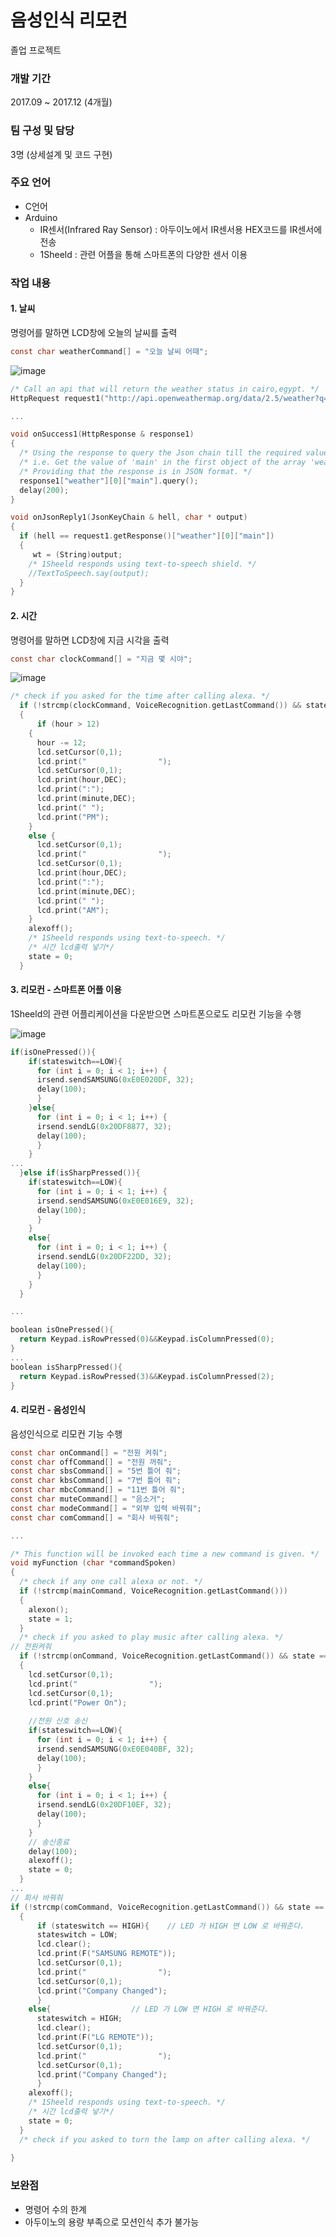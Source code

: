 # 음성인식 리모컨
졸업 프로젝트

### 개발 기간
2017.09 ~ 2017.12 (4개월)

### 팀 구성 및 담당
3명 (상세설계 및 코드 구현)

### 주요 언어
- C언어
- Arduino 
	- IR센서(Infrared Ray Sensor) : 아두이노에서 IR센서용 HEX코드를 IR센서에 전송
	- 1Sheeld : 관련 어플을 통해 스마트폰의 다양한 센서 이용

### 작업 내용
#### 1. 날씨
명령어를 말하면 LCD창에 오늘의 날씨를 출력
```c
const char weatherCommand[] = "오늘 날씨 어때";
```

![image](https://user-images.githubusercontent.com/67365433/93769973-8eb78400-fc56-11ea-849e-53018f3a696a.png)

```c
/* Call an api that will return the weather status in cairo,egypt. */
HttpRequest request1("http://api.openweathermap.org/data/2.5/weather?q=Daejeon,KR&appid=4a31a9b440ac1403c36357cb7c4feaa2");

...

void onSuccess1(HttpResponse & response1)
{
  /* Using the response to query the Json chain till the required value. */
  /* i.e. Get the value of 'main' in the first object of the array 'weather' in the response. */
  /* Providing that the response is in JSON format. */
  response1["weather"][0]["main"].query();
  delay(200);
}

void onJsonReply1(JsonKeyChain & hell, char * output)
{
  if (hell == request1.getResponse()["weather"][0]["main"])
  {
     wt = (String)output;
    /* 1Sheeld responds using text-to-speech shield. */
    //TextToSpeech.say(output);
  }
}
```

#### 2. 시간
명령어를 말하면 LCD창에 지금 시각을 출력
```c
const char clockCommand[] = "지금 몇 시야";
```

![image](https://user-images.githubusercontent.com/67365433/93770268-eeae2a80-fc56-11ea-8a8f-1c2456a2613d.png)

```c
/* check if you asked for the time after calling alexa. */
  if (!strcmp(clockCommand, VoiceRecognition.getLastCommand()) && state == 1)
  { 
      if (hour > 12)
    { 
      hour -= 12;
      lcd.setCursor(0,1);
      lcd.print("                ");
      lcd.setCursor(0,1);
      lcd.print(hour,DEC);
      lcd.print(":");
      lcd.print(minute,DEC);
      lcd.print(" ");
      lcd.print("PM");
    }
    else {
      lcd.setCursor(0,1);
      lcd.print("                ");
      lcd.setCursor(0,1);
      lcd.print(hour,DEC);
      lcd.print(":");
      lcd.print(minute,DEC);
      lcd.print(" ");
      lcd.print("AM");
    }
    alexoff();
    /* 1Sheeld responds using text-to-speech. */
    /* 시간 lcd출력 넣기*/
    state = 0;
  }
```

#### 3. 리모컨 - 스마트폰 어플 이용
1Sheeld의 관련 어플리케이션을 다운받으면 스마트폰으로도 리모컨 기능을 수행

![image](https://user-images.githubusercontent.com/67365433/93770867-bf4bed80-fc57-11ea-9869-8398b09eefcd.png)

```c
if(isOnePressed()){
    if(stateswitch==LOW){
      for (int i = 0; i < 1; i++) {
      irsend.sendSAMSUNG(0xE0E020DF, 32);
      delay(100);
      }
    }else{
      for (int i = 0; i < 1; i++) {
      irsend.sendLG(0x20DF8877, 32);
      delay(100);
      }
    }
...
  }else if(isSharpPressed()){
    if(stateswitch==LOW){
      for (int i = 0; i < 1; i++) {
      irsend.sendSAMSUNG(0xE0E016E9, 32);
      delay(100);
      }
    }
    else{
      for (int i = 0; i < 1; i++) {
      irsend.sendLG(0x20DF22DD, 32);
      delay(100);
      }
    }
  }

...

boolean isOnePressed(){
  return Keypad.isRowPressed(0)&&Keypad.isColumnPressed(0);
}
...
boolean isSharpPressed(){
  return Keypad.isRowPressed(3)&&Keypad.isColumnPressed(2);
}

```

#### 4. 리모컨 - 음성인식
음성인식으로 리모컨 기능 수행

```c
const char onCommand[] = "전원 켜줘";
const char offCommand[] = "전원 꺼줘";
const char sbsCommand[] = "5번 틀어 줘";
const char kbsCommand[] = "7번 틀어 줘";
const char mbcCommand[] = "11번 틀어 줘";
const char muteCommand[] = "음소거";
const char modeCommand[] = "외부 입력 바꿔줘";
const char comCommand[] = "회사 바꿔줘";

...

/* This function will be invoked each time a new command is given. */
void myFunction (char *commandSpoken)
{
  /* check if any one call alexa or not. */
  if (!strcmp(mainCommand, VoiceRecognition.getLastCommand()))
  {
    alexon();
    state = 1;
  }
  /* check if you asked to play music after calling alexa. */
// 전원켜줘
  if (!strcmp(onCommand, VoiceRecognition.getLastCommand()) && state == 1)
  {
    lcd.setCursor(0,1);
    lcd.print("                ");
    lcd.setCursor(0,1);
    lcd.print("Power On");
   
    //전원 신호 송신
    if(stateswitch==LOW){
      for (int i = 0; i < 1; i++) {
      irsend.sendSAMSUNG(0xE0E040BF, 32);
      delay(100);
      }
    }
    else{
      for (int i = 0; i < 1; i++) {
      irsend.sendLG(0x20DF10EF, 32);
      delay(100);
      }
    }
    // 송신종료
    delay(100);
    alexoff();
    state = 0;
  }
...
// 회사 바꿔줘
if (!strcmp(comCommand, VoiceRecognition.getLastCommand()) && state == 1)
  { 
      if (stateswitch == HIGH){    // LED 가 HIGH 면 LOW 로 바꿔준다.
      stateswitch = LOW;
      lcd.clear();
      lcd.print(F("SAMSUNG REMOTE"));
      lcd.setCursor(0,1);
      lcd.print("                ");
      lcd.setCursor(0,1);
      lcd.print("Company Changed");
      }
    else{                  // LED 가 LOW 면 HIGH 로 바꿔준다.
      stateswitch = HIGH;
      lcd.clear();
      lcd.print(F("LG REMOTE"));
      lcd.setCursor(0,1);
      lcd.print("                ");
      lcd.setCursor(0,1);
      lcd.print("Company Changed");
      }
    alexoff();
    /* 1Sheeld responds using text-to-speech. */
    /* 시간 lcd출력 넣기*/
    state = 0;
  }
  /* check if you asked to turn the lamp on after calling alexa. */
  
}
```

### 보완점
- 명령어 수의 한계
- 아두이노의 용량 부족으로 모션인식 추가 불가능

